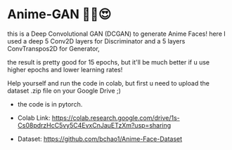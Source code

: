 # Anime-GAN 🐱‍👤😍
this is a Deep Convolutional GAN (DCGAN) to generate Anime Faces!
here I used a deep 5 Conv2D layers for Discriminator and a 5 layers ConvTranspos2D for Generator,

the result is pretty good for 15 epochs, but it'll be much better if u use higher epochs and lower learning rates!

Help yourself and run the code in colab, but first u need to upload the dataset .zip file on your Google Drive ;)
* the code is in pytorch.

* Colab Link:
https://colab.research.google.com/drive/1s-Cs08pdrzHcC5vy5C4EvxCnJauETzXm?usp=sharing

* Dataset:
https://github.com/bchao1/Anime-Face-Dataset
